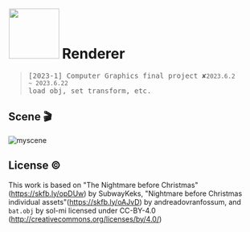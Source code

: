 # <img src="https://github.com/Sunha-i/ComputerGraphics_OpenGL/assets/74592552/f7f6573e-eb8c-4c3f-ad31-557f864006f3" style="margin-bottom: -1%; margin-left: 1px; margin-right:-1px; width: 100px;"> Renderer
> <samp>[2023-1] Computer Graphics final project ✘</samp><code>2023.6.2 ~ 2023.6.22</code>  
> <samp>load obj, set transform, etc.</samp>

## Scene 🎬
![myscene](final.gif)

## License ©
This work is based on "The Nightmare before Christmas"(https://skfb.ly/opDUw) by SubwayKeks, "Nightmare before Christmas individual assets"(https://skfb.ly/oAJvD) by andreadovranfossum, and <code>bat.obj</code> by sol-mi licensed under CC-BY-4.0 (http://creativecommons.org/licenses/by/4.0/)
